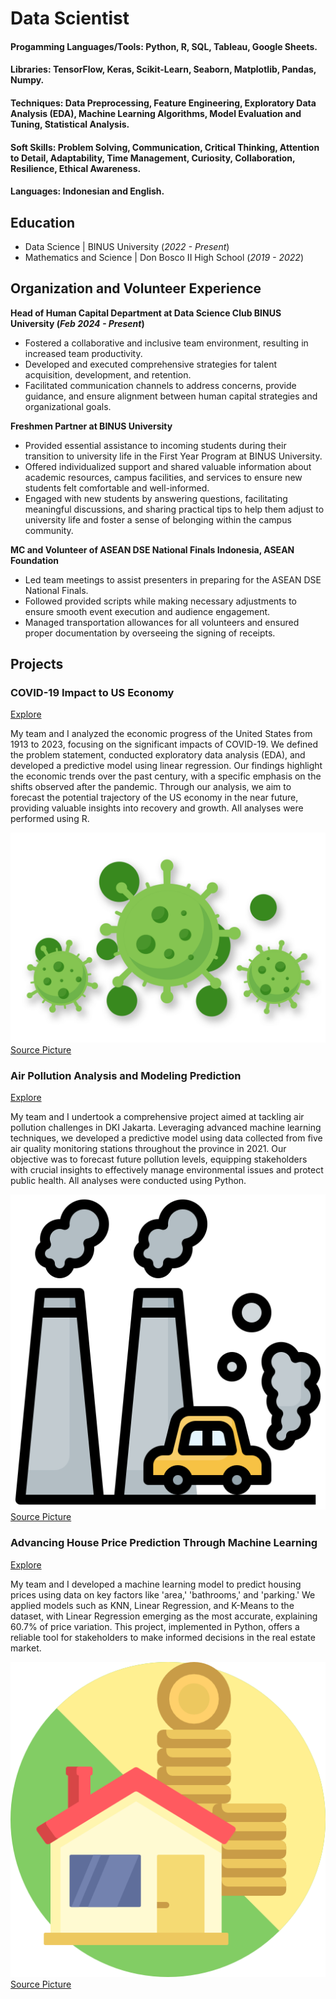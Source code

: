 # Data Scientist
#### Progamming Languages/Tools:  Python, R, SQL, Tableau, Google Sheets. 
#### Libraries: TensorFlow, Keras, Scikit-Learn, Seaborn, Matplotlib, Pandas, Numpy. 
#### Techniques: Data Preprocessing, Feature Engineering, Exploratory Data Analysis (EDA), Machine Learning Algorithms, Model Evaluation and Tuning, Statistical Analysis.
#### Soft Skills: Problem Solving, Communication, Critical Thinking, Attention to Detail, Adaptability, Time Management, Curiosity, Collaboration, Resilience, Ethical Awareness.
#### Languages: Indonesian and English.

## Education
- Data Science | BINUS University (_2022 - Present_)
- Mathematics and Science | Don Bosco II High School (_2019 - 2022_)
  
## Organization and Volunteer Experience
**Head of Human Capital Department at Data Science Club BINUS University (_Feb 2024 - Present_)**
- Fostered a collaborative and inclusive team environment, resulting in increased team productivity.
- Developed and executed comprehensive strategies for talent acquisition, development, and retention.
- Facilitated communication channels to address concerns, provide guidance, and ensure alignment between human capital strategies and organizational goals.

**Freshmen Partner at BINUS University**
- Provided essential assistance to incoming students during their transition to university life in the First Year Program at BINUS University.
- Offered individualized support and shared valuable information about academic resources, campus facilities, and services to ensure new students felt comfortable and well-informed.
- Engaged with new students by answering questions, facilitating meaningful discussions, and sharing practical tips to help them adjust to university life and foster a sense of belonging within the campus community.

**MC and Volunteer of ASEAN DSE National Finals Indonesia, ASEAN Foundation**
- Led team meetings to assist presenters in preparing for the ASEAN DSE National Finals.
- Followed provided scripts while making necessary adjustments to ensure smooth event execution and audience engagement.
- Managed transportation allowances for all volunteers and ensured proper documentation by overseeing the signing of receipts.

## Projects
### COVID-19 Impact to US Economy
[Explore](https://github.com/kimikayz/projects/tree/1b13fa484f04de79285169472e583d47d463abb8/Data%20Mining%20%26%20Visualization%20Project)

My team and I analyzed the economic progress of the United States from 1913 to 2023, focusing on the significant impacts of COVID-19. We defined the problem statement, conducted exploratory data analysis (EDA), and developed a predictive model using linear regression. Our findings highlight the economic trends over the past century, with a specific emphasis on the shifts observed after the pandemic. Through our analysis, we aim to forecast the potential trajectory of the US economy in the near future, providing valuable insights into recovery and growth. All analyses were performed using R.

![Pic 1](./covid-19.png)
[Source Picture](https://www.simbhq.org/sbfc/covid-19-information/)

### Air Pollution Analysis and Modeling Prediction
[Explore](https://github.com/kimikayz/projects/tree/7a12d8916727133c3ccf783b9f22cb11cebea99b/Artificial%20Intelligence%20Project)

My team and I undertook a comprehensive project aimed at tackling air pollution challenges in DKI Jakarta. Leveraging advanced machine learning techniques, we developed a predictive model using data collected from five air quality monitoring stations throughout the province in 2021. Our objective was to forecast future pollution levels, equipping stakeholders with crucial insights to effectively manage environmental issues and protect public health. All analyses were conducted using Python.

![Pic 2](./air-pollution.png)
[Source Picture](https://www.freepik.com/icon/air-pollution_3432056)

### Advancing House Price Prediction Through Machine Learning
[Explore](https://github.com/kimikayz/projects/tree/7a12d8916727133c3ccf783b9f22cb11cebea99b/Machine%20Learning%20Project)

My team and I developed a machine learning model to predict housing prices using data on key factors like 'area,' 'bathrooms,' and 'parking.' We applied models such as KNN, Linear Regression, and K-Means to the dataset, with Linear Regression emerging as the most accurate, explaining 60.7% of price variation. This project, implemented in Python, offers a reliable tool for stakeholders to make informed decisions in the real estate market.

![Pic 3](./house-price.png)
[Source Picture](https://www.flaticon.com/free-icon/house-price_1044298)


